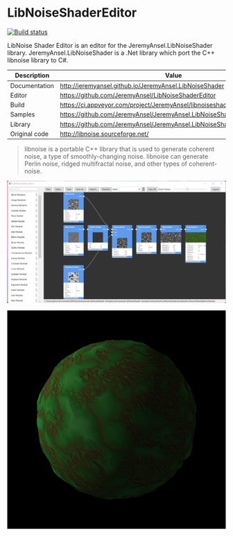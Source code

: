 # LibNoiseShaderEditor

[![Build status](https://ci.appveyor.com/api/projects/status/x6kgvc2qmm0w5fpv/branch/main?svg=true)](https://ci.appveyor.com/project/JeremyAnsel/libnoiseshadereditor/branch/main)

LibNoise Shader Editor is an editor for the JeremyAnsel.LibNoiseShader library.
JeremyAnsel.LibNoiseShader is a .Net library which port the C++ libnoise library to C#.

Description     | Value
----------------|----------------
Documentation   | http://jeremyansel.github.io/JeremyAnsel.LibNoiseShader
Editor          | https://github.com/JeremyAnsel/LibNoiseShaderEditor
Build           | https://ci.appveyor.com/project/JeremyAnsel/libnoiseshadereditor/branch/main
Samples         | https://github.com/JeremyAnsel/JeremyAnsel.LibNoiseShader-Samples
Library         | https://github.com/JeremyAnsel/JeremyAnsel.LibNoiseShader
Original code   | http://libnoise.sourceforge.net/

> libnoise is a portable C++ library that is used to generate coherent noise, a type of smoothly-changing noise. libnoise can generate Perlin noise, ridged multifractal noise, and other types of coherent-noise.


![LibNoiseShaderEditor-TextureSlimeSphere](Images/LibNoiseShaderEditor-TextureSlimeSphere.png)

![LibNoiseShaderEditor-TextureSlime3D](Images/LibNoiseShaderEditor-TextureSlime3D.png)
